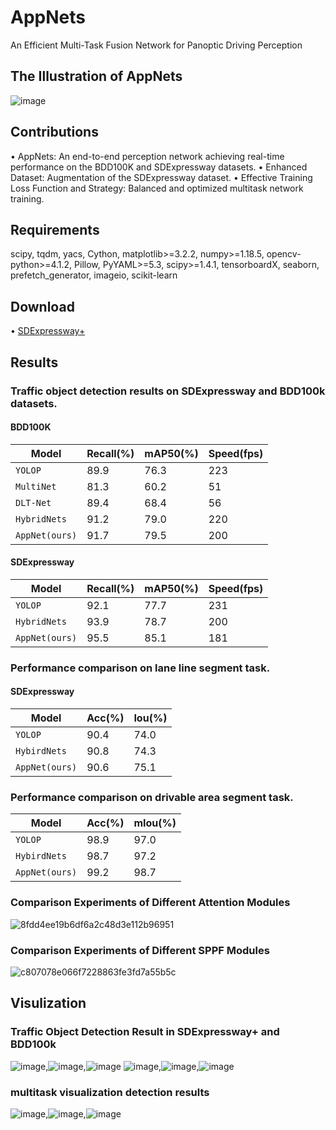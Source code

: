 # AppNets
An Efficient Multi-Task Fusion Network for Panoptic Driving Perception 

## The Illustration of AppNets
![image](https://github.com/user-attachments/assets/5e65acd1-bd23-4af4-b248-1cc98ba3714e)


## Contributions
•	AppNets: An end-to-end perception network achieving real-time performance on the BDD100K and SDExpressway datasets.
•	Enhanced Dataset: Augmentation of the SDExpressway dataset.
•	Effective Training Loss Function and Strategy: Balanced and optimized multitask network training.

## Requirements
scipy,
tqdm,
yacs,
Cython,
matplotlib>=3.2.2,
numpy>=1.18.5,
opencv-python>=4.1.2,
Pillow,
PyYAML>=5.3,
scipy>=1.4.1,
tensorboardX,
seaborn,
prefetch_generator,
imageio,
scikit-learn

## Download
•	[SDExpressway+](https://pan.baidu.com/s/1opk9K0P--n7YhQOKASMzgA?pwd=dvh7 )
## Results
### Traffic object detection results on SDExpressway and BDD100k datasets.
#### BDD100K
|Model          | Recall(%) | mAP50(%) | Speed(fps) |
| ------------- | --------- | -------- | ---------- |
| `YOLOP`       | 89.9      |76.3     | 223        |
| `MultiNet`      | 81.3      | 60.2     | 51     |
| `DLT-Net`     | 89.4     | 68.4       |56|  
| `HybridNets`      |91.2      | 79.0    | 220      |
| `AppNet(ours)`  | 91.7     | 79.5     | 200        
#### SDExpressway
|Model          | Recall(%) | mAP50(%) | Speed(fps) |
| ------------- | --------- | -------- | ---------- |
| `YOLOP`       | 92.1      |77.7     | 231        |
| `HybridNets`      |93.9      | 78.7    | 200      |
| `AppNet(ours)`  | 95.5     | 85.1     | 181        |
### Performance comparison on lane line segment task.
#### SDExpressway
|Model          | Acc(%) | Iou(%) | 
| ------------- | --------- | -------- | 
| `YOLOP`       | 90.4      |74.0     |
| `HybirdNets`       | 90.8     |74.3     |
| `AppNet(ours)`  | 90.6    | 75.1     |
### Performance comparison on drivable area segment task.
|Model          | Acc(%) | mIou(%) | 
| ------------- | --------- | -------- | 
| `YOLOP`       | 98.9      |97.0     |
| `HybirdNets`       | 98.7     |97.2|
| `AppNet(ours)`  | 99.2    | 98.7    |
### Comparison Experiments of Different Attention Modules
![8fdd4ee19b6df6a2c48d3e112b96951](https://github.com/user-attachments/assets/977ee82f-4a9f-4a06-a78c-4dbbddee5627)
### Comparison Experiments of Different SPPF Modules
![c807078e066f7228863fe3fd7a55b5c](https://github.com/user-attachments/assets/bee18f7f-fe53-4df4-83c0-bf89e797d65c)



## Visulization
### Traffic Object Detection Result in SDExpressway+ and BDD100k
![image](https://github.com/user-attachments/assets/af7a959f-aab9-46e3-9470-07ba07222c7f),![image](https://github.com/user-attachments/assets/0b074917-3aaa-4c32-a842-a01cc3a21845),![image](https://github.com/user-attachments/assets/85faeae3-9927-48a5-9266-cb2d5957aa8f)
![image](https://github.com/user-attachments/assets/1d35089c-5252-4786-819c-3966e90f4de7),![image](https://github.com/user-attachments/assets/817fb59f-d91d-42e3-86e1-b336677163ee),![image](https://github.com/user-attachments/assets/49130b86-259c-40c2-bdaf-39b9349b441a)

###  multitask visualization detection results
![image](https://github.com/user-attachments/assets/dc27f2e5-8942-48e3-852e-706636701c3e),![image](https://github.com/user-attachments/assets/fc99878c-a41e-41c4-aaf1-a230eaef8148),![image](https://github.com/user-attachments/assets/a717429f-fd0e-4174-819f-ea3a511cc8a9)







